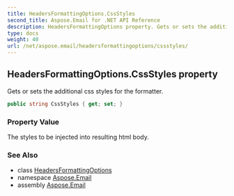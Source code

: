 ```yaml
---
title: HeadersFormattingOptions.CssStyles
second_title: Aspose.Email for .NET API Reference
description: HeadersFormattingOptions property. Gets or sets the additional css styles for the formatter
type: docs
weight: 40
url: /net/aspose.email/headersformattingoptions/cssstyles/
---
```

## HeadersFormattingOptions.CssStyles property

Gets or sets the additional css styles for the formatter.

```csharp
public string CssStyles { get; set; }
```

### Property Value

The styles to be injected into resulting html body.

### See Also

* class [HeadersFormattingOptions](../)
* namespace [Aspose.Email](../../headersformattingoptions/)
* assembly [Aspose.Email](../../../)


